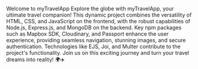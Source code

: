 
Welcome to myTravelApp
Explore the globe with myTravelApp, your ultimate travel companion! This dynamic project combines the versatility of HTML, CSS, and JavaScript on the frontend, with the robust capabilities of Node.js, Express.js, and MongoDB on the backend. Key npm packages such as Mapbox SDK, Cloudinary, and Passport enhance the user experience, providing seamless navigation, stunning images, and secure authentication. Technologies like EJS, Joi, and Multer contribute to the project's functionality. Join us on this exciting journey and turn your travel dreams into reality! 🌍✈️